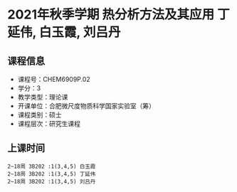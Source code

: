 # 2021年秋季学期 热分析方法及其应用 丁延伟, 白玉霞, 刘吕丹






## 课程信息

- 课程号：CHEM6909P.02
- 学分：3
- 教学类型：理论课
- 开课单位：合肥微尺度物质科学国家实验室（筹）
- 课程类别：硕士
- 课程层次：研究生课程

## 上课时间

```
2~18周 3B202 :1(3,4,5) 白玉霞
2~18周 3B202 :1(3,4,5) 丁延伟
2~18周 3B202 :1(3,4,5) 刘吕丹
```

